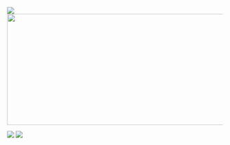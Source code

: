 <img src="https://i.ibb.co/GnXw9S9/Neues-Projekt-6.png">
<img src="https://i.ibb.co/YQ2xbbm/Neues-Projekt-6-6.png" style="width:1000px;height:260px">

<div style="display:inline-block"> 
  
![](https://github-readme-stats.vercel.app/api?username=TiranexDev&show_icons=true&theme=tokyonight) <img src="https://discord.c99.nl/widget/theme-4/596244739125411840.png">
</div>
